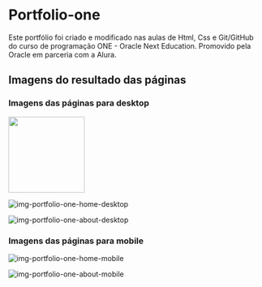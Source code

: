 # Portfolio-one
Este portfólio foi criado e modificado nas aulas de Html, Css e Git/GitHub do curso de programação ONE - Oracle Next Education. Promovido pela Oracle em parceria com a Alura.

## Imagens do resultado das páginas

### Imagens das páginas para desktop

<img src="https://github.com/FelipeAju/portfolio-one/assets/131827906/a173b3aa-36ff-4acd-843d-61e4bafd1f45" width="150px">

![img-portfolio-one-home-desktop](https://github.com/FelipeAju/portfolio-one/assets/131827906/a173b3aa-36ff-4acd-843d-61e4bafd1f45)

![img-portfolio-one-about-desktop](https://github.com/FelipeAju/portfolio-one/assets/131827906/c9aa102e-bb15-429f-8784-063aab13e299)


### Imagens das páginas para mobile

![img-portfolio-one-home-mobile](https://github.com/FelipeAju/portfolio-one/assets/131827906/5f3c11f0-9c7b-4d29-bc50-0c84c19dd20b) 

![img-portfolio-one-about-mobile](https://github.com/FelipeAju/portfolio-one/assets/131827906/bf3d4be7-88de-4163-b44a-656a0bd378a5)